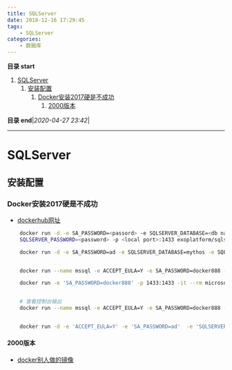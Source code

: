 ```yaml
---
title: SQLServer
date: 2018-12-16 17:29:45
tags: 
    - SQLServer
categories: 
    - 数据库
---
```


**目录 start**

1. [SQLServer](#sqlserver)
    1. [安装配置](#安装配置)
        1. [Docker安装2017硬是不成功](#docker安装2017硬是不成功)
            1. [2000版本](#2000版本)

**目录 end**|_2020-04-27 23:42_|
****************************************
# SQLServer

## 安装配置
### Docker安装2017硬是不成功
- [dockerhub网址](https://hub.docker.com/r/exoplatform/sqlserver/)

```sh
    docker run -d -e SA_PASSWORD=<passord> -e SQLSERVER_DATABASE=<db name> -e SQLSERVER_USER=<user> -e 
    SQLSERVER_PASSWORD=<password> -p <local port>:1433 exoplatform/sqlserver:ctp2-1-1

    docker run -d -e SA_PASSWORD=ad -e SQLSERVER_DATABASE=mythos -e SQLSERVER_USER=myth -e SQLSERVER_PASSWORD=jiushi -p 1433:1433 mssql


    docker run --name mssql -e ACCEPT_EULA=Y -e SA_PASSWORD=docker888 -e SQLSERVER_USER=myth -e SQLSERVER_PASSWORD=jiushi -p 1433:1433 -d microsoft/mssql-server-linux:latest

    docker run -e 'SA_PASSWORD=docker888' -p 1433:1433 -it --rm microsoft/mssql-server-linux:latest /opt/mssql/bin/sqlservr --accept-eula


    # 查看控制台输出
    docker run --name mssql -e ACCEPT_EULA=Y -e SA_PASSWORD=docker888 -e SQLSERVER_USER=myth -e SQLSERVER_PASSWORD=jiushi -p 1433:1433 -it microsoft/mssql-server-linux:2017-GA


    docker run -d -e 'ACCEPT_EULA=Y' -e 'SA_PASSWORD=ad'  -e 'SQLSERVER_PASSWORD=jiushi' -p 1433:1433 microsoft/mssql-server-linux:2017-GA 

```
#### 2000版本
- [docker别人做的镜像](https://hub.docker.com/r/rsmoorthy/mssql/)
